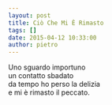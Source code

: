 ```yaml
---
layout: post
title: Ciò Che Mi È Rimasto
tags: []
date: 2015-04-12 10:33:00
author: pietro
---
```

Uno sguardo importuno<br/>un contatto sbadato<br/>da tempo ho perso la delizia<br/>e mi è rimasto il peccato.
